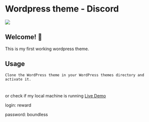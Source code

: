 # Wordpress theme - Discord

![](./screenshoot.jpg)

## Welcome! 👋

This is my first working wordpress theme.

## Usage

    Clone the WordPress theme in your WordPress themes directory and activate it.

#

or check if my local machine is running [Live Demo](spotless-sample.localsite.io)

login: reward

password: boundless

#
